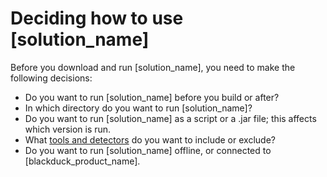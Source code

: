 # Deciding how to use [solution_name]

Before you download and run [solution_name], you need to make the following decisions:

- Do you want to run [solution_name] before you build or after?
- In which directory do you want to run [solution_name]?
- Do you want to run [solution_name] as a script or a .jar file; this affects which version is run.
- What [tools and detectors](../../components/overview.md) do you want to include or exclude?
- Do you want to run [solution_name] offline, or connected to [blackduck_product_name].
